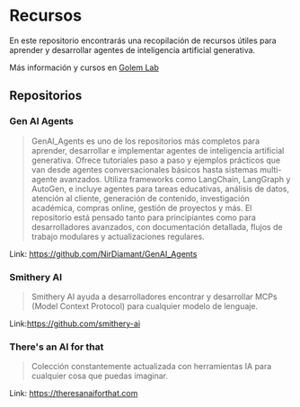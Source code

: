 # Recursos 
En este repositorio encontrarás una recopilación de recursos útiles para aprender y desarrollar agentes de inteligencia artificial generativa.

Más información y cursos en [Golem Lab](https://golemlab.ai)
## Repositorios

### Gen AI Agents

> GenAI_Agents es uno de los repositorios más completos para aprender, desarrollar e implementar agentes de inteligencia artificial generativa. Ofrece tutoriales paso a paso y ejemplos prácticos que van desde agentes conversacionales básicos hasta sistemas multi-agente avanzados. Utiliza frameworks como LangChain, LangGraph y AutoGen, e incluye agentes para tareas educativas, análisis de datos, atención al cliente, generación de contenido, investigación académica, compras online, gestión de proyectos y más. El repositorio está pensado tanto para principiantes como para desarrolladores avanzados, con documentación detallada, flujos de trabajo modulares y actualizaciones regulares.

Link: https://github.com/NirDiamant/GenAI_Agents

### Smithery AI
> Smithery AI ayuda a desarrolladores encontrar y desarrollar MCPs (Model Context Protocol) para cualquier modelo de lenguaje.

Link:https://github.com/smithery-ai

### There's an AI for that
> Colección constantemente actualizada con herramientas IA para cualquier cosa que puedas imaginar.

Link: https://theresanaiforthat.com